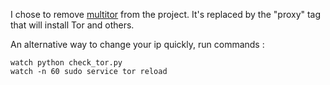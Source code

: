 I chose to remove [multitor](../multitor/tasks/main.yml) from the project.
It's replaced by the "proxy" tag that will install Tor and others.

An alternative way to change your ip quickly, run commands :

```
watch python check_tor.py
watch -n 60 sudo service tor reload
```